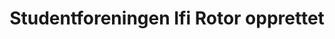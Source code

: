---
title: Studentforeningen Ifi Rotor opprettet
tags: ifi-rotor
year: 2014
sources:
  - http://www.mn.uio.no/ifi/livet-rundt-studiene/organisasjoner/ifi-rotor.html Ifi Rotor - Institutt for informatikk
view: none
---